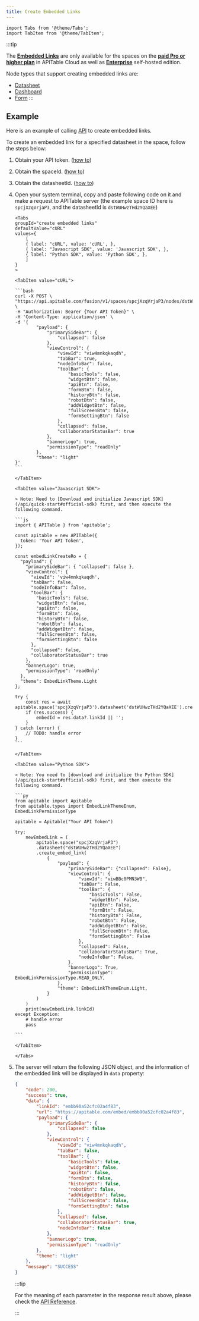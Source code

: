 ```yaml
---
title: Create Embedded Links
---
```


````mdx-code-block
import Tabs from '@theme/Tabs';
import TabItem from '@theme/TabItem';
````

:::tip

The **[Embedded Links](https://help.apitable.com/docs/guide/embedding-with-embedded-link)** are only available for the spaces on the **[paid Pro or higher plan](https://apitable.com/pricing/)** in APITable Cloud as well as **[Enterprise](https://apitable.com/pricing/)** self-hosted edition.  

Node types that support creating embedded links are:

- [Datasheet](introduction.md#nodeid)
- [Dashboard](introduction.md#nodeid)
- [Form](introduction.md#nodeid)
:::

## Example

Here is an example of calling [API](/api/reference#operation/create-embedlinks) to create embedded links.

To create an embedded link for a specified datasheet in the space, follow the steps below:

1. Obtain your API token. ([how to](quick-start#get-api-token))

2. Obtain the spaceId. ([how to](/api/introduction#spaceid))

3. Obtain the datasheetId. ([how to](introduction.md#datasheetid))

4. Open your system terminal, copy and paste following code on it and make a request to APITable server (the example space ID here is `spcjXzqVrjaP3`, and the datasheetId is `dstWUHwzTHd2YQaXEE`)

    ````mdx-code-block
    <Tabs
    groupId="create embedded links"
    defaultValue="cURL"
    values={
        [
        { label: "cURL", value: 'cURL', },
        { label: "Javascript SDK", value: 'Javascript SDK', },
        { label: "Python SDK", value: 'Python SDK', },
        ]
    }
    >

   <TabItem value="cURL">

    ```bash
    curl -X POST \
    "https://api.apitable.com/fusion/v1/spaces/spcjXzqVrjaP3/nodes/dstWUHwzTHd2YQaXEE/embedlinks" \
    -H "Authorization: Bearer {Your API Token}" \
    -H 'Content-Type: application/json' \
    -d '{
            "payload": {
                "primarySideBar": {
                    "collapsed": false
                },
                "viewControl": {
                    "viewId": "viw4mnkqkaqdh",
                    "tabBar": true,
                    "nodeInfoBar": false,
                    "toolBar": {
                        "basicTools": false,
                        "widgetBtn": false,
                        "apiBtn": false,
                        "formBtn": false,
                        "historyBtn": false,
                        "robotBtn": false,
                        "addWidgetBtn": false,
                        "fullScreenBtn": false,
                        "formSettingBtn": false
                    },
                    "collapsed": false,
                    "collaboratorStatusBar": true
                },
                "bannerLogo": true,
                "permissionType": "readOnly"
            },
            "theme": "light"
    }'
    ```

   </TabItem>
   
   <TabItem value="Javascript SDK">

   > Note: Need to [Download and initialize Javascript SDK](/api/quick-start#official-sdk) first, and then execute the following command.

    ```js
    import { APITable } from 'apitable';
    
    const apitable = new APITable({
      token: 'Your API Token',
    });
    
    const embedLinkCreateRo = {
      "payload": {
        "primarySideBar": { "collapsed": false },
        "viewControl": {
          "viewId": 'viw4mnkqkaqdh',
          "tabBar": false,
          "nodeInfoBar": false,
          "toolBar": {
            "basicTools": false,
            "widgetBtn": false,
            "apiBtn": false,
            "formBtn": false,
            "historyBtn": false,
            "robotBtn": false,
            "addWidgetBtn": false,
            "fullScreenBtn": false,
            "formSettingBtn": false
          },
          "collapsed": false,
          "collaboratorStatusBar": true
        },
        "bannerLogo": true,
        "permissionType": 'readOnly'
      },
      "theme": EmbedLinkTheme.Light
    };
    
    try {
        const res = await apitable.space('spcjXzqVrjaP3').datasheet('dstWUHwzTHd2YQaXEE').createEmbedLink(embedLinkCreateRo);
        if (res.success) {
            embedId = res.data?.linkId || '';
        }
    } catch (error) {
        // TODO: handle error
    }
    ```

   </TabItem>

   <TabItem value="Python SDK">

    > Note: You need to [download and initialize the Python SDK](/api/quick-start#official-sdk) first, and then execute the following command.

    ```py
    from apitable import Apitable
    from apitable.types import EmbedLinkThemeEnum, EmbedLinkPermissionType

    apitable = Apitable("Your API Token")
    
    try:
        newEmbedLink = (
            apitable.space("spcjXzqVrjaP3")
            .datasheet("dstWUHwzTHd2YQaXEE")
            .create_embed_link(
                {
                    "payload": {
                        "primarySideBar": {"collapsed": False},
                        "viewControl": {
                            "viewId": "viwBBc0PMN3WB",
                            "tabBar": False,
                            "toolBar": {
                                "basicTools": False,
                                "widgetBtn": False,
                                "apiBtn": False,
                                "formBtn": False,
                                "historyBtn": False,
                                "robotBtn": False,
                                "addWidgetBtn": False,
                                "fullScreenBtn": False,
                                "formSettingBtn": False
                            },
                            "collapsed": False,
                            "collaboratorStatusBar": True,
                            "nodeInfoBar": False,
                        },
                        "bannerLogo": True,
                        "permissionType": EmbedLinkPermissionType.READ_ONLY,
                    },
                    "theme": EmbedLinkThemeEnum.Light,
                }
            )
        )
        print(newEmbedLink.linkId)
    except Exception:
        # handle error
        pass

    ```

    </TabItem> 

   </Tabs>
    ````

5. The server will return the following JSON object, and the information of the embedded link will be displayed in `data` property:

    ```json
    {
        "code": 200,
        "success": true,
        "data": {
            "linkId": "embb90a52cfc02a4f83",
            "url": "https://apitable.com/embed/embb90a52cfc02a4f83",
            "payload": {
                "primarySideBar": {
                    "collapsed": false
                },
                "viewControl": {
                    "viewId": "viw4mnkqkaqdh",
                    "tabBar": false,
                    "toolBar": {
                        "basicTools": false,
                        "widgetBtn": false,
                        "apiBtn": false,
                        "formBtn": false,
                        "historyBtn": false,
                        "robotBtn": false,
                        "addWidgetBtn": false,
                        "fullScreenBtn": false,
                        "formSettingBtn": false
                    },
                    "collapsed": false,
                    "collaboratorStatusBar": true,
                    "nodeInfoBar": false
                },
                "bannerLogo": true,
                "permissionType": "readOnly"
            },
            "theme": "light"
        },
        "message": "SUCCESS"
    }
    ```

    :::tip

    For the meaning of each parameter in the response result above, please check the [API Reference](/api/reference#operation/create-embedlinks).

    :::
